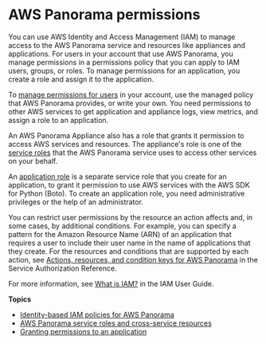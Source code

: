 # AWS Panorama permissions<a name="panorama-permissions"></a>

You can use AWS Identity and Access Management \(IAM\) to manage access to the AWS Panorama service and resources like appliances and applications\. For users in your account that use AWS Panorama, you manage permissions in a permissions policy that you can apply to IAM users, groups, or roles\. To manage permissions for an application, you create a role and assign it to the application\.

To [manage permissions for users](permissions-user.md) in your account, use the managed policy that AWS Panorama provides, or write your own\. You need permissions to other AWS services to get application and appliance logs, view metrics, and assign a role to an application\.

An AWS Panorama Appliance also has a role that grants it permission to access AWS services and resources\. The appliance's role is one of the [service roles](permissions-services.md) that the AWS Panorama service uses to access other services on your behalf\.

An [application role](permissions-application.md) is a separate service role that you create for an application, to grant it permission to use AWS services with the AWS SDK for Python \(Boto\)\. To create an application role, you need administrative privileges or the help of an administrator\.

You can restrict user permissions by the resource an action affects and, in some cases, by additional conditions\. For example, you can specify a pattern for the Amazon Resource Name \(ARN\) of an application that requires a user to include their user name in the name of applications that they create\. For the resources and conditions that are supported by each action, see [Actions, resources, and condition keys for AWS Panorama](https://docs.aws.amazon.com/service-authorization/latest/reference/list_awspanorama.html) in the Service Authorization Reference\.

For more information, see [What is IAM?](https://docs.aws.amazon.com/IAM/latest/UserGuide/) in the IAM User Guide\.

**Topics**
+ [Identity\-based IAM policies for AWS Panorama](permissions-user.md)
+ [AWS Panorama service roles and cross\-service resources](permissions-services.md)
+ [Granting permissions to an application](permissions-application.md)